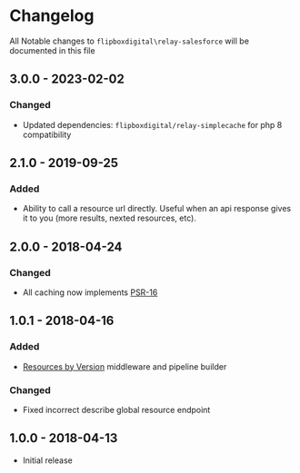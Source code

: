 # Changelog
All Notable changes to `flipboxdigital\relay-salesforce` will be documented in this file

## 3.0.0 - 2023-02-02
### Changed
- Updated dependencies: `flipboxdigital/relay-simplecache` for php 8 compatibility

## 2.1.0 - 2019-09-25
### Added
- Ability to call a resource url directly. Useful when an api response gives it to you (more results, nexted resources, etc).

## 2.0.0 - 2018-04-24
### Changed
- All caching now implements [PSR-16](https://www.php-fig.org/psr/psr-16/)

## 1.0.1 - 2018-04-16
### Added
- [Resources by Version](https://developer.salesforce.com/docs/atlas.en-us.api_rest.meta/api_rest/resources_discoveryresource.htm) middleware and pipeline builder

### Changed
- Fixed incorrect describe global resource endpoint

## 1.0.0 - 2018-04-13
- Initial release
